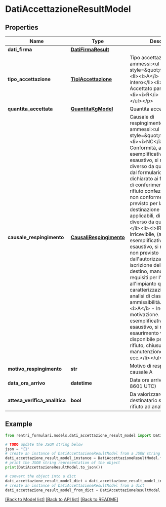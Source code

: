 # DatiAccettazioneResultModel


## Properties

Name | Type | Description | Notes
------------ | ------------- | ------------- | -------------
**dati_firma** | [**DatiFirmaResult**](DatiFirmaResult.md) |  | [optional] 
**tipo_accettazione** | [**TipiAccettazione**](TipiAccettazione.md) | Tipo accettazione&lt;p&gt;Valori ammessi:&lt;ul style&#x3D;\&quot;margin:0\&quot;&gt;&lt;li&gt;&lt;i&gt;A&lt;/i&gt; - Accettato per intero&lt;/li&gt;&lt;li&gt;&lt;i&gt;P&lt;/i&gt; - Accettato parzialmente&lt;/li&gt;&lt;li&gt;&lt;i&gt;R&lt;/i&gt; - Respinto&lt;/li&gt;&lt;/ul&gt;&lt;/p&gt; | 
**quantita_accettata** | [**QuantitaKgModel**](QuantitaKgModel.md) | Quantita accettata | [optional] 
**causale_respingimento** | [**CausaliRespingimento**](CausaliRespingimento.md) | Causale di respingimento&lt;p&gt;Valori ammessi:&lt;ul style&#x3D;\&quot;margin:0\&quot;&gt;&lt;li&gt;&lt;i&gt;NC&lt;/i&gt; - Non Conformità, a titolo esemplificativo e non esaustivo, si riporta: rifiuti diverso da quello descritto dal formulario o da quanto dichiarato ai fini della pratica di conferimento all&#39;impianto, rifiuto confezionato in modo non conforme da quanto previsto per la specifica destinazione o dalle norme applicabili, di stato fisico diverso da quello previsto)&lt;/li&gt;&lt;li&gt;&lt;i&gt;IR&lt;/i&gt; - Irricevibile, (a titolo esemplificativo e non esaustivo, si riporta: rifiuto non previsto dall&#39;autorizzazione / iscrizione dell&#39;impianto di destino, mancanza dei requisiti per l&#39;ammissibilità all&#39;impianto quali caratterizzazione di base, analisi di classificazione o di ammissibilità…)&lt;/li&gt;&lt;li&gt;&lt;i&gt;A&lt;/i&gt; - Indicare motivazione. A titolo esemplificativo e non esaustivo, si riporta: esaurimento volumetria disponibile per conferimento rifiuto, chiusura impianto per manutenzione straordinaria, ecc.&lt;/li&gt;&lt;/ul&gt;&lt;/p&gt; | [optional] 
**motivo_respingimento** | **str** | Motivo di respingimento per causale A | [optional] 
**data_ora_arrivo** | **datetime** | Data ora arrivo (formato ISO 8601 UTC) | 
**attesa_verifica_analitica** | **bool** | Da valorizzare a true se il destinatario sottopone il rifiuto ad analisi | [optional] 

## Example

```python
from rentri_formulari.models.dati_accettazione_result_model import DatiAccettazioneResultModel

# TODO update the JSON string below
json = "{}"
# create an instance of DatiAccettazioneResultModel from a JSON string
dati_accettazione_result_model_instance = DatiAccettazioneResultModel.from_json(json)
# print the JSON string representation of the object
print(DatiAccettazioneResultModel.to_json())

# convert the object into a dict
dati_accettazione_result_model_dict = dati_accettazione_result_model_instance.to_dict()
# create an instance of DatiAccettazioneResultModel from a dict
dati_accettazione_result_model_from_dict = DatiAccettazioneResultModel.from_dict(dati_accettazione_result_model_dict)
```
[[Back to Model list]](../README.md#documentation-for-models) [[Back to API list]](../README.md#documentation-for-api-endpoints) [[Back to README]](../README.md)


